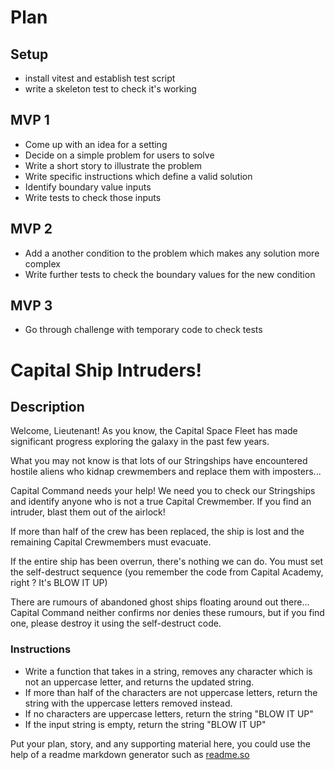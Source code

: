 # Plan

## Setup

- install vitest and establish test script
- write a skeleton test to check it's working

## MVP 1

- Come up with an idea for a setting
- Decide on a simple problem for users to solve
- Write a short story to illustrate the problem
- Write specific instructions which define a valid solution
- Identify boundary value inputs
- Write tests to check those inputs

## MVP 2

- Add a another condition to the problem which makes any solution more complex
- Write further tests to check the boundary values for the new condition

## MVP 3

- Go through challenge with temporary code to check tests

# Capital Ship Intruders!

## Description

Welcome, Lieutenant! As you know, the Capital Space Fleet has made significant progress exploring the galaxy in the past few years.

What you may not know is that lots of our Stringships have encountered hostile aliens who kidnap crewmembers and replace them with imposters...

Capital Command needs your help! We need you to check our Stringships and identify anyone who is not a true Capital Crewmember. If you find an intruder, blast them out of the airlock!

If more than half of the crew has been replaced, the ship is lost and the remaining Capital Crewmembers must evacuate.

If the entire ship has been overrun, there's nothing we can do. You must set the self-destruct sequence (you remember the code from Capital Academy, right ? It's BLOW IT UP)

There are rumours of abandoned ghost ships floating around out there... Capital Command neither confirms nor denies these rumours, but if you find one, please destroy it using the self-destruct code.

### Instructions

- Write a function that takes in a string, removes any character which is not an uppercase letter, and returns the updated string.
- If more than half of the characters are not uppercase letters, return the string with the uppercase letters removed instead.
- If no characters are uppercase letters, return the string "BLOW IT UP"
- If the input string is empty, return the string "BLOW IT UP"

Put your plan, story, and any supporting material here, you could use the help of a readme markdown generator such as [readme.so](https://readme.so/)
